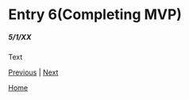 # Entry 6(Completing MVP)
##### 5/1/XX

Text

[Previous](entry05.md) | [Next](entry07.md)

[Home](../README.md)
